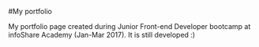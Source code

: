 #My portfolio

My portfolio page created during Junior Front-end Developer bootcamp at infoShare Academy (Jan-Mar 2017). It is still developed :)